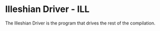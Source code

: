 # Illeshian Driver - ILL

The Illeshian Driver is the program that drives the rest of the compilation.

